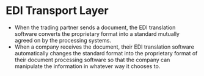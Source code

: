 # EDI Transport Layer

- When the trading partner sends a document, the EDI translation software converts the proprietary format into a standard mutually agreed on by the processing systems.
- When a company receives the document, their EDI translation software automatically changes the standard format into the proprietary format of their document processing software so that the company can manipulate the information in whatever way it chooses to.